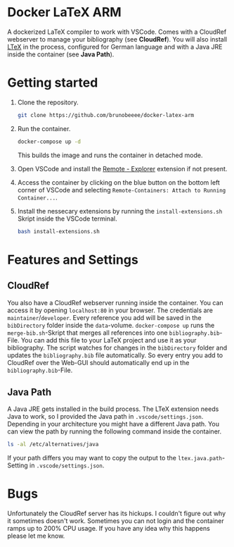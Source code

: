 # Docker LaTeX ARM
A dockerized LaTeX compiler to work with VSCode. Comes with a CloudRef webserver to manage your bibliography (see **CloudRef**). You will also install [LTeX](https://marketplace.visualstudio.com/items?itemName=valentjn.vscode-ltex) in the process, configured for German language and with a Java JRE inside the container (see **Java Path**).

# Getting started
1. Clone the repository.
    ```bash
    git clone https://github.com/brunobeeee/docker-latex-arm
    ```

2. Run the container.
    ```bash
    docker-compose up -d
    ```
    This builds the image and runs the container in detached mode.

3. Open VSCode and install the [Remote - Explorer](https://marketplace.visualstudio.com/items?itemName=ms-vscode.remote-explorer) extension if not present.

4. Access the container by clicking on the blue button on the bottom left corner of VSCode and selecting `Remote-Containers: Attach to Running Container...`.

5. Install the nessecary extensions by running the `install-extensions.sh` Skript inside the VSCode terminal.
    ```bash
    bash install-extensions.sh
    ```

# Features and Settings

## CloudRef
You also have a CloudRef webserver running inside the container. You can access it by opening `localhost:80` in your browser. The credentials are `maintainer`/`developer`. Every reference you add will be saved in the `bibDirectory` folder inside the `data`-volume. `docker-compose up` runs the `merge-bib.sh`-Skript that merges all references into one `bibliography.bib`-File. You can add this file to your LaTeX project and use it as your bibliography. The script watches for changes in the `bibDirectory` folder and updates the `bibliography.bib` file automatically. So every entry you add to CloudRef over the Web-GUI should automatically end up in the `bibliography.bib`-File.

## Java Path
A Java JRE gets installed in the build process. The LTeX extension needs Java to work, so I provided the Java path in `.vscode/settings.json`. Depending in your architecture you might have a different Java path. You can view the path by running the following command inside the container.
```bash
ls -al /etc/alternatives/java
```
If your path differs you may want to copy the output to the `ltex.java.path`-Setting in `.vscode/settings.json`.


# Bugs
Unfortunately the CloudRef server has its hickups. I couldn't figure out why it sometimes doesn't work. Sometimes you can not login and the container ramps up to 200% CPU usage. If you have any idea why this happens please let me know.
